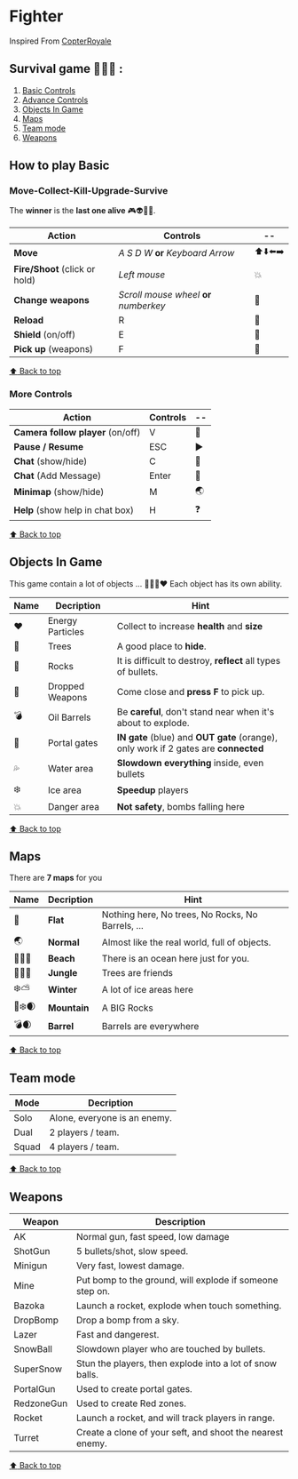 # Fighter

Inspired From [CopterRoyale](https://www.coolmathgames.com/0-copter-royale)
 
## Survival game :runner::skull::musical_note: :

 1. [Basic Controls](#move-collect-kill-upgrade-survive)
 2. [Advance Controls](#more-controls)
 3. [Objects In Game](#objects-in-game)
 4. [Maps](#maps)
 5. [Team mode](#team-mode)
 6. [Weapons](#weapons)


## How to play  Basic

### Move-Collect-Kill-Upgrade-Survive 
The **winner** is the **last one alive** :video_game::alien::sparkling_heart::collision:.
 
| **Action** | **Controls** | -- |
|--|--|--|
| **Move** | *A S D W* **or** *Keyboard Arrow*  | :arrow_up::arrow_down::arrow_left::arrow_right: |
| **Fire/Shoot** (click or hold)| *Left mouse* | :boom:  |
| **Change weapons** | *Scroll mouse wheel* **or** *numberkey* | :gun: |
| **Reload** | R | :arrows_counterclockwise: |
| **Shield** (on/off) | E | :radio_button: |
| **Pick up** (weapons)| F | :large_blue_diamond: |

[:arrow_up: Back to top](#Fighter)

### More Controls
| **Action** | **Controls** | -- |
|--|--|--|
| **Camera follow player** (on/off) | V | :cinema: |
| **Pause / Resume**| ESC | :arrow_forward: |
|**Chat** (show/hide)| C | :door: |
|**Chat** (Add Message)| Enter | :speech_balloon: |
|**Minimap** (show/hide)| M | :earth_asia: |
|**Help** (show help in chat box)| H | :question: |

[:arrow_up: Back to top](#Figther)

## Objects In Game
This game contain a lot of objects ... :deciduous_tree::volcano::gem::heart: Each object has its own ability.

|Name | Decription | Hint
|--|--|--|
|:heart:| Energy Particles | Collect to increase **health** and **size**| Don't eat to much, **bigger** = more bullet **hit** you|
|:deciduous_tree:| Trees | A good place to **hide**. | Shoot it to get **free energy** particles. |
|:moyai:| Rocks | It is difficult to destroy, **reflect** all types of bullets. | Destroy it to get **powerful weapons**.
|:gun:| Dropped Weapons | Come close and **press F** to pick up. | You can only have **up to 4 weapons**, Pick up a new one to **drop** the current one.
|:bomb:| Oil Barrels | Be **careful**, don't stand near when it's about to explode. | **Smoke** is a signal. There are **powerfull weapons** that fall off when it explodes. 
|:milky_way:| Portal gates | **IN gate** (blue) and **OUT gate** (orange), only work if 2 gates are **connected** | Portal is **one way**, you can't go backwards. |
|:sweat_drops:| Water area | **Slowdown everything** inside, even bullets | You can easily escape from enemy's bullets in this area. |
|:snowflake:| Ice area | **Speedup** players | Runnaway from enemies and bullets |
|:collision:| Danger area | **Not safety**, bombs falling here | A lot of **energy particles** are created in this area.

[:arrow_up: Back to top](#Fighter)

## Maps
There are **7  maps**  for you

|Name| Decription | Hint |
|--|--|--|
|:black_square_button:| **Flat** | Nothing here, No trees, No Rocks, No Barrels, ... | Best performance !|
| :earth_asia: | **Normal** | Almost like the real world, full of objects. | The most beautiful scene. |
| :ocean::palm_tree::sun_with_face:| **Beach** | There is an ocean here just for you. | Let's swim... |
|:evergreen_tree::deciduous_tree::waxing_crescent_moon:| **Jungle** | Trees are friends | Hide and fight, shoot trees to get **free energy**. |
|:snowflake::partly_sunny:| **Winter** | A lot of ice areas here | Let's Skating. |
|:volcano::snowflake::waxing_crescent_moon:| **Mountain** | A BIG Rocks | Be careful with **reflection** effects. |
|:bomb::waxing_crescent_moon:| **Barrel** | Barrels are everywhere | **Destroy** all and pick up your **strongest weapons**!! |

[:arrow_up: Back to top](#Fighter)

## Team mode

|Mode| Decription |
|--|--|
| Solo | Alone, everyone is an enemy.
| Dual | 2 players / team.
| Squad | 4 players / team.

[:arrow_up: Back to top](#Fighter)

## Weapons

|Weapon| Description |
|--|--|
| AK | Normal gun, fast speed, low damage
| ShotGun | 5 bullets/shot, slow speed. 
| Minigun | Very fast, lowest damage.
| Mine | Put bomp to the ground, will explode if someone step on.
| Bazoka | Launch a rocket, explode when touch something.
| DropBomp | Drop a bomp from a sky.
| Lazer | Fast and dangerest.
| SnowBall | Slowdown player who are touched by bullets.
| SuperSnow | Stun the players, then explode into a lot of snow balls.
| PortalGun |Used to create portal gates.
| RedzoneGun | Used to create Red zones.
| Rocket | Launch a rocket, and will track players in range.
| Turret | Create a clone of your seft, and shoot the nearest enemy.

[:arrow_up: Back to top](#Fighter)

